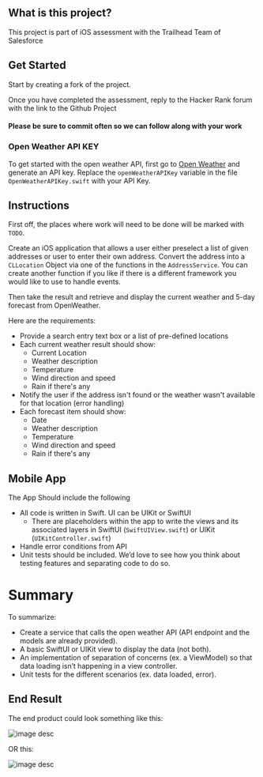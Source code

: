 ## What is this project?
This project is part of iOS assessment with the Trailhead Team of Salesforce

## Get Started
Start by creating a fork of the project.

Once you have completed the assessment, reply to the Hacker Rank forum with the link to the Github Project

#### Please be sure to commit often so we can follow along with your work

### Open Weather API KEY
To get started with the open weather API, first go to [Open Weather](https://home.openweathermap.org/api_keys) and generate an API key. Replace the `openWeatherAPIKey` variable in the file `OpenWeatherAPIKey.swift` with your API Key.

## Instructions
First off, the places where work will need to be done will be marked with `TODO`.

Create an iOS application that allows a user either preselect a list of given addresses or user to enter their own address. Convert the address into a `CLLocation` Object via one of the functions in the `AddressService`. You can create another function if you like if there is a different framework you would like to use to handle events.

Then take the result and retrieve and display the current weather and 5-day forecast from OpenWeather.

Here are the requirements:

* Provide a search entry text box or a list of pre-defined locations
* Each current weather result should show:
    * Current Location
    * Weather description
    * Temperature
    * Wind direction and speed
    * Rain if there's any
* Notify the user if the address isn't found or the weather wasn't available for that location (error handling)
* Each forecast item should show:
    * Date
    * Weather description
    * Temperature
    * Wind direction and speed
    * Rain if there's any

## Mobile App

The App Should include the following

* All code is written in Swift. UI can be UIKit or SwiftUI
    * There are placeholders within the app to write the views and its associated layers in SwiftUI (`SwiftUIView.swift`) or UIKit (`UIKitController.swift`)
* Handle error conditions from API
* Unit tests should be included. We’d love to see how you think about testing features and separating code to do so.

# Summary
To summarize:
* Create a service that calls the open weather API (API endpoint and the models are already provided).
* A basic SwiftUI or UIKit view to display the data (not both).
* An implementation of separation of concerns (ex. a ViewModel) so that data loading isn’t happening in a view controller.
* Unit tests for the different scenarios (ex. data loaded, error).

## End Result
The end product could look something like this:

![image desc](./Screenshots/Screenshot%202024-05-22%20at%208.35.04 PM.png)

OR this:

![image desc](./Screenshots/Screenshot%202024-05-22%20at%208.35.09 PM.png)
